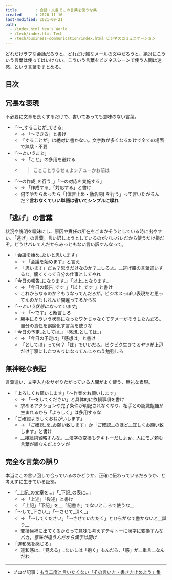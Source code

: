```yaml
---
title        : 会話・文書でこの言葉を使うな集
created      : 2020-11-16
last-modified: 2021-09-21
path:
  - /index.html Neo's World
  - /tech/index.html Tech
  - /tech/business-communication/index.html ビジネスコミュニケーション
---
```


どれだけラフな会話だろうと、どれだけ雑なメールの文中だろうと、絶対にこういう言葉は使ってはいけない、こういう言葉をビジネスシーンで使う人間は迷惑、という言葉をまとめる。


## 目次


## 冗長な表現

不必要に文章を長くするだけで、書いてあっても意味のない言葉。

- 「〜_することが_できる」
  - → 「〜できる」と書け
  - 「することが」は絶対に書かない。文字数が多くなるだけで全ての場面で無駄・不要
- 「〜_ということ_」
  - → 「こと」の多用を避ける
  - > ことことうるせぇよシチューかお前は
- 「〜の作成_を行う_」「～の対応を実施する」
  - → 「作成する」「対応する」と書け
  - 何でやたらめったら「(体言止め・動名詞) を行う」って言いたがるんだ？__言わなくていい単語は省いてシンプルに喋れ__


## 「逃げ」の言葉

状況や説明を曖昧にし、原因や責任の所在をごまかそうとしている時に出やすい、「逃げ」の言葉。言い訳しようとしているのがバレバレだから使うだけ損だぞ。どうせバレてんだからみっともない言い訳すんなって。

- 「会議を始め_たいと思い_ます」
  - → 「会議を始めます」と言え
  - 「思います」だぁ？思うだけなのか？__しろよ。__逃げ腰の言葉遣いするな。腹くくって自分の仕事としてやれ
- 「今日の報告_になります_」「以上_となります_」
  - → 「今日の報告_です_」「以上_です_」と書け
  - これからなるのか？もうなってんだろが。ビジネスっぽい表現だと思ってんのかもしれんが間違ってるからな
- 「〜_という状態になっています_」
  - → 「～です」と断言しろ
  - 勝手にそういう状態になったワケじゃなくてテメーがそうしたんだろ。自分の責任を誤魔化す言葉を使うな
- 「今日の予定_としては_」「感想_としては_」
  - → 「今日の予定は」「感想は」と書け
  - 「としては」って何？「は」でいいだろ。ビクビク生きてるヤツが上辺だけ丁寧にしたつもりになってんじゃねえ勉強しろ


## 無神経な表記

言葉遣い、文字入力をサボりたがっている人間がよく使う、無礼な表現。

- 「よろしくお願いします」「〜作業をお願いします」
  - → 「〜をしてください」と具体的に依頼事項を書け
  - 求めるアクションや完了条件が明記されなくなり、相手との認識齟齬が生まれるから「よろしく」は多用するな
- 「ご確認よろしくおねがいします」
  - → 「ご確認_を_お願い致します」か「ご確認__のほど__宜しくお願い致します」と書け
  - __接続詞省略すんな。__漢字の変換もテキトーだしよぉ、人にモノ頼む言葉が雑なんだよクソが


## 完全な言葉の誤り

本当にこの言い回しで合っているのかどうか、正確に伝わっているだろうか、と考えずに生きている証拠。

- 「_上記_の文章を…」「_下記_の表に…」
  - → 「上述」「後述」と書け
  - 「上記」「下記」を__「記書き」でないところで使うな__
- 「〜して_下さい_」「〜させて_頂く_」
  - → 「～してください」「～させていただく」とひらがなで書かないと__誤り__
  - 変換候補に出てくるからって意味も考えずテキトーに漢字に変換すんなバカ。_意味が違うんだから漢字は開け_
- 「違和感を感じる」
  - 違和感は_「覚える」_ないしは「抱く」もんだろ、「感」が__重言__なんだわ


---


- ブログ記事：[もう二度と言いたくない「その言い方・書き方止めよう」集](/blog/2018/02/11-01.html)
